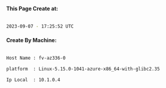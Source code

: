 
   
#### This Page Create at:

```bash

2023-09-07 - 17:25:52 UTC

```

#### Create By Machine:

```bash

Host Name : fv-az336-0

platform  : Linux-5.15.0-1041-azure-x86_64-with-glibc2.35

Ip Local  : 10.1.0.4

```

